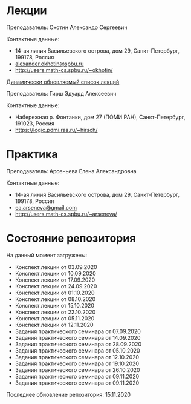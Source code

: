 # Лекции

Преподаватель: Охотин Александр Сергеевич

Контактные данные:
+ 14-ая линия Васильевского острова, дом 29, Санкт-Петербург, 199178, Россия
+ alexander.okhotin@spbu.ru
+ http://users.math-cs.spbu.ru/~okhotin/

[Динамически обновляемый список лекций](https://users.math-cs.spbu.ru/~okhotin/teaching/tcs_fl_2020/)

Преподаватель: Гирш Эдуард Алексеевич

Контактные данные:
+ Набережная р. Фонтанки, дом 27 (ПОМИ РАН), Санкт-Петербург, 191023, Россия
+ https://logic.pdmi.ras.ru/~hirsch/

# Практика

Преподаватель: Арсеньева Елена Александровна

Контактные данные:
+ 14-ая линия Васильевского острова, дом 29, Санкт-Петербург, 199178, Россия
+ ea.arseneva@gmail.com
+ http://users.math-cs.spbu.ru/~arseneva/

# Состояние репозитория

На данный момент загружены:
+ Конспект лекции от 03.09.2020
+ Конспект лекции от 10.09.2020
+ Конспект лекции от 17.09.2020
+ Конспект лекции от 24.09.2020
+ Конспект лекции от 01.10.2020
+ Конспект лекции от 08.10.2020
+ Конспект лекции от 15.10.2020
+ Конспект лекции от 22.10.2020
+ Конспект лекции от 05.11.2020
+ Конспект лекции от 12.11.2020
+ Задания практического семинара от 07.09.2020
+ Задания практического семинара от 14.09.2020
+ Задания практического семинара от 28.09.2020
+ Задания практического семинара от 05.10.2020
+ Задания практического семинара от 12.10.2020
+ Задания практического семинара от 19.10.2020
+ Задания практического семинара от 26.10.2020
+ Задания практического семинара от 09.11.2020
+ Задания практического семинара от 09.11.2020

Последнее обновление репозитория: 15.11.2020
